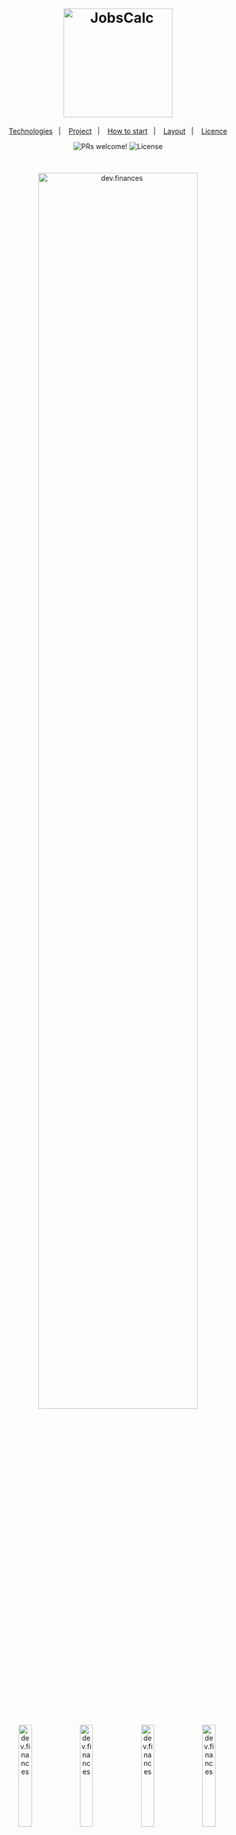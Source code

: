 <h1 align="center">
  <img alt="JobsCalc" title="JobsCalc" src="https://imgur.com/Po7z25C.png" width="220px" />
</h1>

<p align="center">
  <a href="#-technologies">Technologies</a>&nbsp;&nbsp;&nbsp;|&nbsp;&nbsp;&nbsp;
  <a href="#-project">Project</a>&nbsp;&nbsp;&nbsp;|&nbsp;&nbsp;&nbsp;
  <a href="#-howtostart">How to start</a>&nbsp;&nbsp;&nbsp;|&nbsp;&nbsp;&nbsp;
  <a href="#-layout">Layout</a>&nbsp;&nbsp;&nbsp;|&nbsp;&nbsp;&nbsp;
  <a href="#memo-licença">Licence</a>
</p>

<p align="center">
 <img src="https://img.shields.io/static/v1?label=PRs&message=welcome&color=49AA26&labelColor=000000" alt="PRs welcome!" />

  <img alt="License" src="https://img.shields.io/static/v1?label=license&message=MIT&color=49AA26&labelColor=000000">
</p>

<br>

<p align="center">
  <img alt="dev.finances" src="https://imgur.com/KI1hUHY.png" width="80%">
</p>


<div align="center">
    <img alt="dev.finances" src="https://imgur.com/28ED14z.png" width="23%">&nbsp;
    <img alt="dev.finances" src="https://imgur.com/U29tkDv.png" width="23%">&nbsp;
    <img alt="dev.finances" src="https://imgur.com/UXPoUVA.png" width="23%">&nbsp;
    <img alt="dev.finances" src="https://imgur.com/Dr80mFI.png" width="23%">&nbsp;
            
</div>

## 🚀 Technologies

This project was developed with the following technologies:

- HTML
- CSS
- JavaScript
- Node
- ReactJS
- Express
- Prisma

## 💻 Project

FindYourDuoApp

## 🔌 How to start (Front-End Web)

To run the project just get the code and execute the command 
```
npm install 
```
for download the dependecies.

And after that you can run the project executing the command below:
```
npm run dev
```

## 🔌 How to start (Front-End Mobile)

To run the project just get the code and execute the command 
```
npm install 
```
for download the dependecies.

And after that you can run the project executing the command below:
```
expo start
```

## 🔌 How to start (Back-End Web)

To run the project just get the code and execute the command 
```
npm install 
```
for download the dependecies.

And after that you can run the project executing the command below:
```
npm run dev
```

## 🔖 Layout

You can view the layout of the project through [LINK](https://www.figma.com/file/s4fytPFbDiSkv4GPSfKaLE/Jobs-Planning). You need an account on [Figma](https://figma.com) to access it.

## :memo: Licence

This project is under the MIT license. See the [LICENSE](.github/LICENSE.md) file for more details.

---
